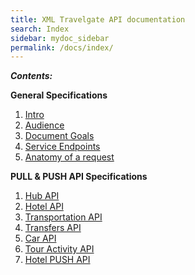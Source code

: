 ```yaml
---
title: XML Travelgate API documentation
search: Index
sidebar: mydoc_sidebar
permalink: /docs/index/
---
```



___Contents:___ 

**General Specifications** 

1. [Intro](/docs/intro/)
2. [Audience](/docs/audience/)
3. [Document Goals](/docs/documents-goals/)
4. [Service Endpoints](/docs/service-endpoints/)
5. [Anatomy of a request](/docs/anatomy-request/)


**PULL & PUSH API Specifications**

1. [Hub API](/docs/hub/index)
2. [Hotel API](/docs/hotel/index)
3. [Transportation API](/docs/transportation/index)
4. [Transfers API](/docs/transfers/index)
5. [Car API](/docs/car/index) 
6. [Tour Activity API](/docs/activities/index)
7. [Hotel PUSH API](/docs/hotel-push/index)
